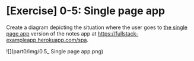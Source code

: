 # [Exercise] 0-5: Single page app

Create a diagram depicting the situation where the user goes to [the single page app](https://fullstackopen.com/en/part0/fundamentals_of_web_apps#single-page-app) version of the notes app at https://fullstack-exampleapp.herokuapp.com/spa.

![](part0/img/0.5_ Single page app.png)
